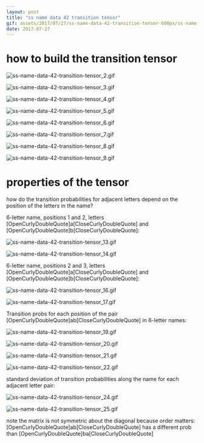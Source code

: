 ```yaml
---
layout: post
title: "ss name data 42 transition tensor"
gif: assets/2017/07/27/ss-name-data-42-transition-tensor-600px/ss-name-data-42-transition-tensor_25.gif
date: 2017-07-27
---
```


# how to build the transition tensor

![ss-name-data-42-transition-tensor_2.gif](../../../assets/2017/07/27/ss-name-data-42-transition-tensor-600px/ss-name-data-42-transition-tensor_2.gif)

![ss-name-data-42-transition-tensor_3.gif](../../../assets/2017/07/27/ss-name-data-42-transition-tensor-600px/ss-name-data-42-transition-tensor_3.gif)

![ss-name-data-42-transition-tensor_4.gif](../../../assets/2017/07/27/ss-name-data-42-transition-tensor-600px/ss-name-data-42-transition-tensor_4.gif)

![ss-name-data-42-transition-tensor_5.gif](../../../assets/2017/07/27/ss-name-data-42-transition-tensor-600px/ss-name-data-42-transition-tensor_5.gif)

![ss-name-data-42-transition-tensor_6.gif](../../../assets/2017/07/27/ss-name-data-42-transition-tensor-600px/ss-name-data-42-transition-tensor_6.gif)

![ss-name-data-42-transition-tensor_7.gif](../../../assets/2017/07/27/ss-name-data-42-transition-tensor-600px/ss-name-data-42-transition-tensor_7.gif)

![ss-name-data-42-transition-tensor_8.gif](../../../assets/2017/07/27/ss-name-data-42-transition-tensor-600px/ss-name-data-42-transition-tensor_8.gif)

![ss-name-data-42-transition-tensor_9.gif](../../../assets/2017/07/27/ss-name-data-42-transition-tensor-600px/ss-name-data-42-transition-tensor_9.gif)

# properties of the tensor

how do the transition probabilities for adjacent letters depend on the position of the letters in the name?

6-letter name, positions 1 and 2, letters \[OpenCurlyDoubleQuote]a\[CloseCurlyDoubleQuote] and \[OpenCurlyDoubleQuote]b\[CloseCurlyDoubleQuote]:

![ss-name-data-42-transition-tensor_13.gif](../../../assets/2017/07/27/ss-name-data-42-transition-tensor-600px/ss-name-data-42-transition-tensor_13.gif)

![ss-name-data-42-transition-tensor_14.gif](../../../assets/2017/07/27/ss-name-data-42-transition-tensor-600px/ss-name-data-42-transition-tensor_14.gif)

6-letter name, positions 2 and 3, letters \[OpenCurlyDoubleQuote]a\[CloseCurlyDoubleQuote] and \[OpenCurlyDoubleQuote]b\[CloseCurlyDoubleQuote]:

![ss-name-data-42-transition-tensor_16.gif](../../../assets/2017/07/27/ss-name-data-42-transition-tensor-600px/ss-name-data-42-transition-tensor_16.gif)

![ss-name-data-42-transition-tensor_17.gif](../../../assets/2017/07/27/ss-name-data-42-transition-tensor-600px/ss-name-data-42-transition-tensor_17.gif)

Transition probs for each position of the pair \[OpenCurlyDoubleQuote]ab\[CloseCurlyDoubleQuote] in 6-letter names:

![ss-name-data-42-transition-tensor_19.gif](../../../assets/2017/07/27/ss-name-data-42-transition-tensor-600px/ss-name-data-42-transition-tensor_19.gif)

![ss-name-data-42-transition-tensor_20.gif](../../../assets/2017/07/27/ss-name-data-42-transition-tensor-600px/ss-name-data-42-transition-tensor_20.gif)

![ss-name-data-42-transition-tensor_21.gif](../../../assets/2017/07/27/ss-name-data-42-transition-tensor-600px/ss-name-data-42-transition-tensor_21.gif)

![ss-name-data-42-transition-tensor_22.gif](../../../assets/2017/07/27/ss-name-data-42-transition-tensor-600px/ss-name-data-42-transition-tensor_22.gif)

standard deviation of transition probabilities along the name for each adjacent letter pair:

![ss-name-data-42-transition-tensor_24.gif](../../../assets/2017/07/27/ss-name-data-42-transition-tensor-600px/ss-name-data-42-transition-tensor_24.gif)

![ss-name-data-42-transition-tensor_25.gif](../../../assets/2017/07/27/ss-name-data-42-transition-tensor-600px/ss-name-data-42-transition-tensor_25.gif)

note the matrix is not symmetric about the diagonal because order matters: \[OpenCurlyDoubleQuote]ab\[CloseCurlyDoubleQuote] has a different prob than \[OpenCurlyDoubleQuote]ba\[CloseCurlyDoubleQuote]

